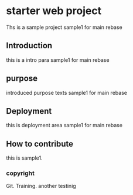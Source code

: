 # starter web project
Ths is a sample project
sample1 for main rebase
## Introduction
 this is a intro para
sample1 for main rebase
## purpose
introduced purpose texts
sample1 for main rebase
## Deployment 
this is deployment area
sample1 for main rebase
## How to contribute

this is sample1.

### copyright 

Git. Training.
another testinig
